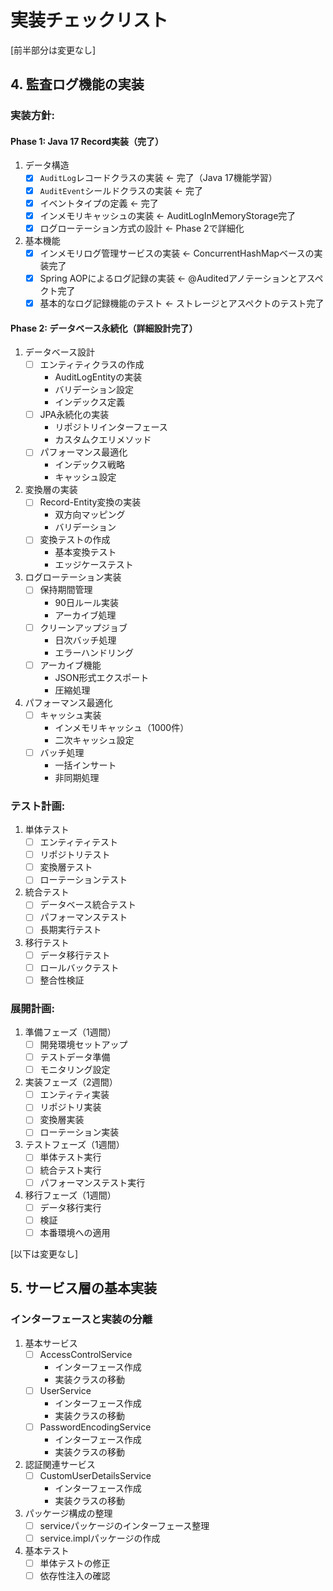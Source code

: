 # 実装チェックリスト

[前半部分は変更なし]

## 4. 監査ログ機能の実装

### 実装方針:

#### Phase 1: Java 17 Record実装（完了）
1. データ構造
   - [x] `AuditLog`レコードクラスの実装 ← 完了（Java 17機能学習）
   - [x] `AuditEvent`シールドクラスの実装 ← 完了
   - [x] イベントタイプの定義 ← 完了
   - [x] インメモリキャッシュの実装 ← AuditLogInMemoryStorage完了
   - [x] ログローテーション方式の設計 ← Phase 2で詳細化

2. 基本機能
   - [x] インメモリログ管理サービスの実装 ← ConcurrentHashMapベースの実装完了
   - [x] Spring AOPによるログ記録の実装 ← @Auditedアノテーションとアスペクト完了
   - [x] 基本的なログ記録機能のテスト ← ストレージとアスペクトのテスト完了

#### Phase 2: データベース永続化（詳細設計完了）
1. データベース設計
   - [ ] エンティティクラスの作成
     * AuditLogEntityの実装
     * バリデーション設定
     * インデックス定義
   - [ ] JPA永続化の実装
     * リポジトリインターフェース
     * カスタムクエリメソッド
   - [ ] パフォーマンス最適化
     * インデックス戦略
     * キャッシュ設定

2. 変換層の実装
   - [ ] Record-Entity変換の実装
     * 双方向マッピング
     * バリデーション
   - [ ] 変換テストの作成
     * 基本変換テスト
     * エッジケーステスト

3. ログローテーション実装
   - [ ] 保持期間管理
     * 90日ルール実装
     * アーカイブ処理
   - [ ] クリーンアップジョブ
     * 日次バッチ処理
     * エラーハンドリング
   - [ ] アーカイブ機能
     * JSON形式エクスポート
     * 圧縮処理

4. パフォーマンス最適化
   - [ ] キャッシュ実装
     * インメモリキャッシュ（1000件）
     * 二次キャッシュ設定
   - [ ] バッチ処理
     * 一括インサート
     * 非同期処理

### テスト計画:
1. 単体テスト
   - [ ] エンティティテスト
   - [ ] リポジトリテスト
   - [ ] 変換層テスト
   - [ ] ローテーションテスト

2. 統合テスト
   - [ ] データベース統合テスト
   - [ ] パフォーマンステスト
   - [ ] 長期実行テスト

3. 移行テスト
   - [ ] データ移行テスト
   - [ ] ロールバックテスト
   - [ ] 整合性検証

### 展開計画:
1. 準備フェーズ（1週間）
   - [ ] 開発環境セットアップ
   - [ ] テストデータ準備
   - [ ] モニタリング設定

2. 実装フェーズ（2週間）
   - [ ] エンティティ実装
   - [ ] リポジトリ実装
   - [ ] 変換層実装
   - [ ] ローテーション実装

3. テストフェーズ（1週間）
   - [ ] 単体テスト実行
   - [ ] 統合テスト実行
   - [ ] パフォーマンステスト実行

4. 移行フェーズ（1週間）
   - [ ] データ移行実行
   - [ ] 検証
   - [ ] 本番環境への適用

[以下は変更なし]

## 5. サービス層の基本実装

### インターフェースと実装の分離
1. 基本サービス
   - [ ] AccessControlService
     * インターフェース作成
     * 実装クラスの移動
   - [ ] UserService
     * インターフェース作成
     * 実装クラスの移動
   - [ ] PasswordEncodingService
     * インターフェース作成
     * 実装クラスの移動

2. 認証関連サービス
   - [ ] CustomUserDetailsService
     * インターフェース作成
     * 実装クラスの移動

3. パッケージ構成の整理
   - [ ] serviceパッケージのインターフェース整理
   - [ ] service.implパッケージの作成

4. 基本テスト
   - [ ] 単体テストの修正
   - [ ] 依存性注入の確認
